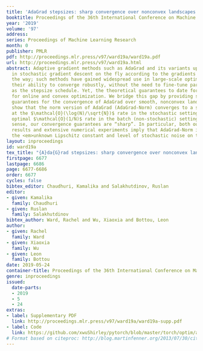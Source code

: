 ```yaml
---
title: 'AdaGrad stepsizes: sharp convergence over nonconvex landscapes'
booktitle: Proceedings of the 36th International Conference on Machine Learning
year: '2019'
volume: '97'
address: 
series: Proceedings of Machine Learning Research
month: 0
publisher: PMLR
pdf: http://proceedings.mlr.press/v97/ward19a/ward19a.pdf
url: http://proceedings.mlr.press/v97/ward19a.html
abstract: Adaptive gradient methods such as AdaGrad and its variants update the stepsize
  in stochastic gradient descent on the fly according to the gradients received along
  the way; such methods have gained widespread use in large-scale optimization for
  their ability to converge robustly, without the need to fine-tune parameters such
  as the stepsize schedule. Yet, the theoretical guarantees to date for AdaGrad are
  for online and convex optimization. We bridge this gap by providing strong theoretical
  guarantees for the convergence of AdaGrad over smooth, nonconvex landscapes. We
  show that the norm version of AdaGrad (AdaGrad-Norm) converges to a stationary point
  at the $\mathcal{O}(\log(N)/\sqrt{N})$ rate in the stochastic setting, and at the
  optimal $\mathcal{O}(1/N)$ rate in the batch (non-stochastic) setting – in this
  sense, our convergence guarantees are “sharp”. In particular, both our theoretical
  results and extensive numerical experiments imply that AdaGrad-Norm is robust to
  the <em>unknown Lipschitz constant and level of stochastic noise on the gradient</em>.
layout: inproceedings
id: ward19a
tex_title: "{A}da{G}rad stepsizes: sharp convergence over nonconvex landscapes"
firstpage: 6677
lastpage: 6686
page: 6677-6686
order: 6677
cycles: false
bibtex_editor: Chaudhuri, Kamalika and Salakhutdinov, Ruslan
editor:
- given: Kamalika
  family: Chaudhuri
- given: Ruslan
  family: Salakhutdinov
bibtex_author: Ward, Rachel and Wu, Xiaoxia and Bottou, Leon
author:
- given: Rachel
  family: Ward
- given: Xiaoxia
  family: Wu
- given: Leon
  family: Bottou
date: 2019-05-24
container-title: Proceedings of the 36th International Conference on Machine Learning
genre: inproceedings
issued:
  date-parts:
  - 2019
  - 5
  - 24
extras:
- label: Supplementary PDF
  link: http://proceedings.mlr.press/v97/ward19a/ward19a-supp.pdf
- label: Code
  link: https://github.com/xwuShirley/pytorch/blob/master/torch/optim/adagradnorm.py
# Format based on citeproc: http://blog.martinfenner.org/2013/07/30/citeproc-yaml-for-bibliographies/
---
```

